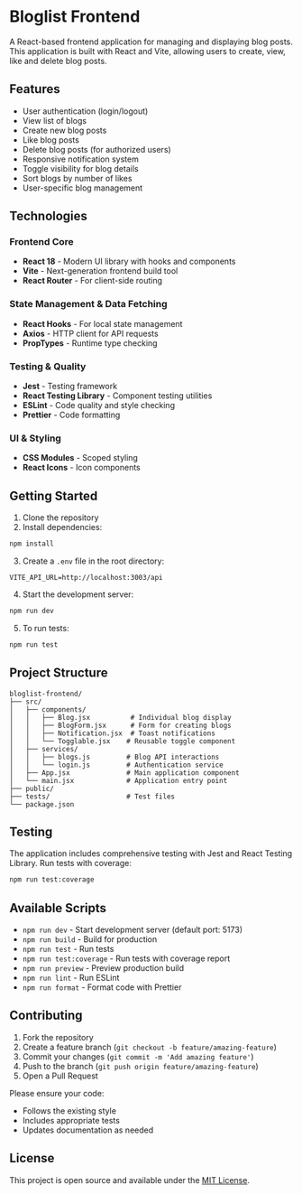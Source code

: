 # Bloglist Frontend

A React-based frontend application for managing and displaying blog posts. This application is built with React and Vite, allowing users to create, view, like and delete blog posts.

## Features

- User authentication (login/logout)
- View list of blogs
- Create new blog posts
- Like blog posts
- Delete blog posts (for authorized users)
- Responsive notification system
- Toggle visibility for blog details
- Sort blogs by number of likes
- User-specific blog management

## Technologies

### Frontend Core

- **React 18** - Modern UI library with hooks and components
- **Vite** - Next-generation frontend build tool
- **React Router** - For client-side routing

### State Management & Data Fetching

- **React Hooks** - For local state management
- **Axios** - HTTP client for API requests
- **PropTypes** - Runtime type checking

### Testing & Quality

- **Jest** - Testing framework
- **React Testing Library** - Component testing utilities
- **ESLint** - Code quality and style checking
- **Prettier** - Code formatting

### UI & Styling

- **CSS Modules** - Scoped styling
- **React Icons** - Icon components

## Getting Started

1. Clone the repository
2. Install dependencies:

```sh
npm install
```

3. Create a `.env` file in the root directory:

```
VITE_API_URL=http://localhost:3003/api
```

4. Start the development server:

```sh
npm run dev
```

5. To run tests:

```sh
npm run test
```

## Project Structure

```
bloglist-frontend/
├── src/
│   ├── components/
│   │   ├── Blog.jsx          # Individual blog display
│   │   ├── BlogForm.jsx      # Form for creating blogs
│   │   ├── Notification.jsx  # Toast notifications
│   │   └── Togglable.jsx    # Reusable toggle component
│   ├── services/
│   │   ├── blogs.js         # Blog API interactions
│   │   └── login.js         # Authentication service
│   ├── App.jsx              # Main application component
│   └── main.jsx             # Application entry point
├── public/
├── tests/                   # Test files
└── package.json
```

## Testing

The application includes comprehensive testing with Jest and React Testing Library. Run tests with coverage:

```sh
npm run test:coverage
```

## Available Scripts

- `npm run dev` - Start development server (default port: 5173)
- `npm run build` - Build for production
- `npm run test` - Run tests
- `npm run test:coverage` - Run tests with coverage report
- `npm run preview` - Preview production build
- `npm run lint` - Run ESLint
- `npm run format` - Format code with Prettier

## Contributing

1. Fork the repository
2. Create a feature branch (`git checkout -b feature/amazing-feature`)
3. Commit your changes (`git commit -m 'Add amazing feature'`)
4. Push to the branch (`git push origin feature/amazing-feature`)
5. Open a Pull Request

Please ensure your code:

- Follows the existing style
- Includes appropriate tests
- Updates documentation as needed

## License

This project is open source and available under the [MIT License](LICENSE).
